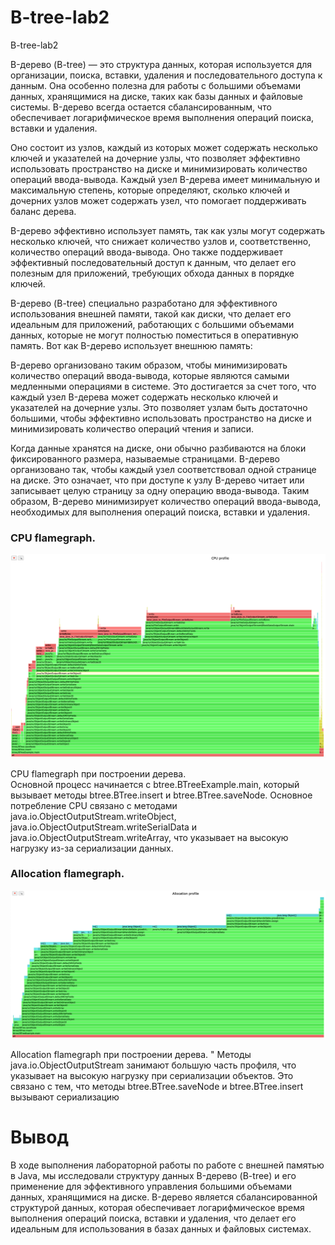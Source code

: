 # B-tree-lab2
B-tree-lab2

B-дерево (B-tree) — это структура данных, которая используется для организации, поиска, вставки, удаления и последовательного доступа к данным. Она особенно полезна для работы с большими объемами данных, хранящимися на диске, таких как базы данных и файловые системы. B-дерево всегда остается сбалансированным, что обеспечивает логарифмическое время выполнения операций поиска, вставки и удаления.  

Оно состоит из узлов, каждый из которых может содержать несколько ключей и указателей на дочерние узлы, что позволяет эффективно использовать пространство на диске и минимизировать количество операций ввода-вывода. Каждый узел B-дерева имеет минимальную и максимальную степень, которые определяют, сколько ключей и дочерних узлов может содержать узел, что помогает поддерживать баланс дерева.  

B-дерево эффективно использует память, так как узлы могут содержать несколько ключей, что снижает количество узлов и, соответственно, количество операций ввода-вывода. Оно также поддерживает эффективный последовательный доступ к данным, что делает его полезным для приложений, требующих обхода данных в порядке ключей.

B-дерево (B-tree) специально разработано для эффективного использования внешней памяти, такой как диски, что делает его идеальным для приложений, работающих с большими объемами данных, которые не могут полностью поместиться в оперативную память. Вот как B-дерево использует внешнюю память:

B-дерево организовано таким образом, чтобы минимизировать количество операций ввода-вывода, которые являются самыми медленными операциями в системе. Это достигается за счет того, что каждый узел B-дерева может содержать несколько ключей и указателей на дочерние узлы. Это позволяет узлам быть достаточно большими, чтобы эффективно использовать пространство на диске и минимизировать количество операций чтения и записи.

Когда данные хранятся на диске, они обычно разбиваются на блоки фиксированного размера, называемые страницами. B-дерево организовано так, чтобы каждый узел соответствовал одной странице на диске. Это означает, что при доступе к узлу B-дерево читает или записывает целую страницу за одну операцию ввода-вывода. Таким образом, B-дерево минимизирует количество операций ввода-вывода, необходимых для выполнения операций поиска, вставки и удаления.


### CPU flamegraph.
![cpu_btree.png](png/cpu_btree.png)

CPU flamegraph при построении дерева.  
Основной процесс начинается с btree.BTreeExample.main, который вызывает методы btree.BTree.insert и btree.BTree.saveNode. Основное потребление CPU связано с методами java.io.ObjectOutputStream.writeObject, java.io.ObjectOutputStream.writeSerialData и java.io.ObjectOutputStream.writeArray, что указывает на высокую нагрузку из-за сериализации данных.

### Allocation flamegraph.
![alloc_btree.png](png/alloc_btree.png)

Allocation flamegraph при построении дерева.  "
Методы java.io.ObjectOutputStream занимают большую часть профиля, что указывает на высокую нагрузку при сериализации объектов. Это связано с тем, что методы btree.BTree.saveNode и btree.BTree.insert вызывают сериализацию


# Вывод

В ходе выполнения лабораторной работы по работе с внешней памятью в Java, мы исследовали структуру данных B-дерево (B-tree) и его применение для эффективного управления большими объемами данных, хранящимися на диске. B-дерево является сбалансированной структурой данных, которая обеспечивает логарифмическое время выполнения операций поиска, вставки и удаления, что делает его идеальным для использования в базах данных и файловых системах.